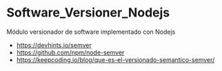 # Software_Versioner_Nodejs
Módulo versionador de software implementado con Nodejs 

- https://devhints.io/semver
- https://github.com/npm/node-semver
- https://keepcoding.io/blog/que-es-el-versionado-semantico-semver/ 
